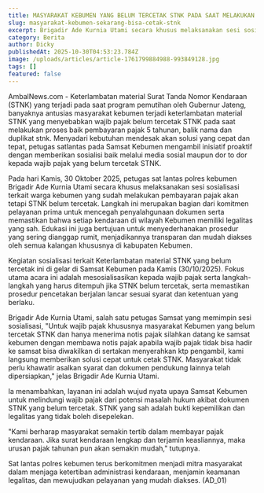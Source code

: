 ```yaml
---
title: MASYARAKAT KEBUMEN YANG BELUM TERCETAK STNK PADA SAAT MELAKUKAN PROSES PEMBAYARAN PAJAK SEKARANG BISA DATANG KE SAMSAT UNTUK CETAK STNK
slug: masyarakat-kebumen-sekarang-bisa-cetak-stnk
excerpt: Brigadir Ade Kurnia Utami secara khusus melaksanakan sesi sosialisasi terkait warga kebumen yang sudah melakukan pembayaran pajak akan tetapi STNK belum tercetak
category: Berita
author: Dicky
publishedAt: 2025-10-30T04:53:23.784Z
image: /uploads/articles/article-1761799884988-993849128.jpg
tags: []
featured: false
---
```


AmbalNews.com - Keterlambatan material Surat Tanda Nomor Kendaraan (STNK) yang terjadi pada saat program pemutihan oleh Gubernur Jateng, banyaknya antusias masyarakat kebumen terjadi keterlambatan material STNK yang menyebabkan wajib pajak belum tercetak STNK pada saat melakukan proses baik pembayaran pajak 5 tahunan, balik nama dan duplikat stnk. Menyadari kebutuhan mendesak akan solusi yang cepat dan tepat, petugas satlantas pada Samsat Kebumen mengambil inisiatif proaktif dengan memberikan sosialisi baik melalui media sosial maupun dor to dor kepada wajib pajak yang belum tercetak STNK.

Pada hari Kamis, 30 Oktober 2025, petugas sat lantas polres kebumen Brigadir Ade Kurnia Utami secara khusus melaksanakan sesi sosialisasi terkait warga kebumen yang sudah melakukan pembayaran pajak akan tetapi STNK belum tercetak. Langkah ini merupakan bagian dari komitmen pelayanan prima untuk mencegah penyalahgunaan dokumen serta memastikan bahwa setiap kendaraan di wilayah Kebumen memiliki legalitas yang sah. Edukasi ini juga bertujuan untuk menyederhanakan prosedur yang sering dianggap rumit, menjadikannya transparan dan mudah diakses oleh semua kalangan khususnya di kabupaten Kebumen.

Kegiatan sosialisasi terkait Keterlambatan material STNK yang belum tercetak ini di gelar di Samsat Kebumen pada Kamis (30/10/2025). Fokus utama acara ini adalah mesosialisasikan kepada wajib pajak serta langkah-langkah yang harus ditempuh jika STNK belum tercetak, serta memastikan prosedur pencetakan berjalan lancar sesuai syarat dan ketentuan yang berlaku.

Brigadir Ade Kurnia Utami, salah satu petugas Samsat yang memimpin sesi sosialisasi, "Untuk wajib pajak khususnya masyarakat Kebumen yang belum tercetak STNK dan hanya menerima notis pajak silahkan datang ke samsat kebumen dengan membawa notis pajak apabila wajib pajak tidak bisa hadir ke samsat bisa diwakilkan di sertakan menyerahkan ktp pengambil, kami langsung memberikan solusi cepat untuk cetak STNK. Masyarakat tidak perlu khawatir asalkan syarat dan dokumen pendukung lainnya telah dipersiapkan," jelas Brigadir Ade Kurnia Utami.

Ia menambahkan, layanan ini adalah wujud nyata upaya Samsat Kebumen untuk melindungi wajib pajak dari potensi masalah hukum akibat dokumen STNK yang belum tercetak. STNK yang sah adalah bukti kepemilikan dan legalitas yang tidak boleh disepelekan.

"Kami berharap masyarakat semakin tertib dalam membayar pajak kendaraan. Jika surat kendaraan lengkap dan terjamin keasliannya, maka urusan pajak tahunan pun akan semakin mudah," tutupnya.

Sat lantas polres kebumen terus berkomitmen menjadi mitra masyarakat dalam menjaga ketertiban administrasi kendaraan, menjamin keamanan legalitas, dan mewujudkan pelayanan yang mudah diakses. (AD_01)
